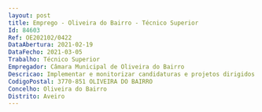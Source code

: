 ```yaml
--- 
layout: post
title: Emprego - Oliveira do Bairro - Técnico Superior
Id: 84603
Ref: OE202102/0422
DataAbertura: 2021-02-19
DataFecho: 2021-03-05
Trabalho: Técnico Superior
Empregador: Câmara Municipal de Oliveira do Bairro
Descricao: Implementar e monitorizar candidaturas e projetos dirigidos à população idosa do concelho  proceder a avaliação de necessidades da população idosa do Concelho em risco de isolamento. Dinamizar e monitorizar os programas dirigidos a população idosa, desenvolvendo e implementando atividades na vertente do envelhecimento ativo e de atividades intergeracionais. Colaborar na implementação de programas e na realização de medidas de formação e educação em cuidados, dirigidas a técnicos, auxiliares e cuidadores informais envolvidos no cuidado a idosos e dependentes, em parceria com os Serviços de saúde e outras entidades.
CodigoPostal: 3770-851 OLIVEIRA DO BAIRRO
Concelho: Oliveira do Bairro
Distrito: Aveiro
--- 
```

